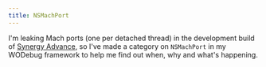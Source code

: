 ```yaml
---
title: NSMachPort
---
```


I'm leaking Mach ports (one per detached thread) in the development build of [Synergy Advance](http://synergyadvance.com/), so I've made a category on `NSMachPort` in my WODebug framework to help me find out when, why and what's happening.
